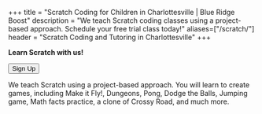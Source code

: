 +++
title = "Scratch Coding for Children in Charlottesville | Blue Ridge Boost"
description = "We teach Scratch coding classes using a project-based approach. Schedule your free trial class today!" 
aliases=["/scratch/"]
header = "Scratch Coding and Tutoring in Charlottesville"
+++

<div class="container">

<div class="row">

<div class="col">
<b>Learn Scratch with us!</b>

<p><a href="https://winter-24-scratch.com" class="btn-small">
                        <button class="button-8" role="button">Sign Up</button></a></p>

We teach Scratch using a project-based approach. You will learn to create games, including Make it Fly!, Dungeons, Pong, Dodge the Balls, Jumping game, Math facts practice, a clone of Crossy Road, and much more.

</div>

<!-- 
<div class="col-sm-6 left">
<center>
<a href="https://scratch.mit.edu/projects/839752749/"><img  alt="Crossy Road!" src="/images/crossy-road.webp" 
srcset="/images/crossy-road.webp 740w, /images/1280_crossy-road.webp 1280w, /images/640_crossy-road.webp 640w, /images/320_crossy-road.webp 320w"
sizes="(min-width: 1200px) 238px, (min-width: 1000px) 188px, (min-width: 780px) 133px, calc(50vw - 70px)"
width="50%" style="padding:20px;"></a>
</center>
</div> -->

</div>

</div>
